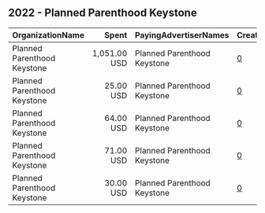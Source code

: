 ## 2022 - Planned Parenthood Keystone 
|OrganizationName|Spent|PayingAdvertiserNames|CreativeUrls|Impressions|Genders|AgeBrackets|CountryCodes|BillingAddresses|CandidateBallotInformation|
|:---|---:|:---|:---|---:|:---|:---|:---|:---|:---|
|Planned Parenthood Keystone|1,051.00 USD|Planned Parenthood Keystone|[0](https://www.snap.com/political-ads/asset/563f20de08e13fd864ed885466957d184038e90753b299e044ff7d4a9e88e1c5?mediaType=mp4)|160,968||18-45|united states|"610 Louis Drive, STE 300,Warminster,18974,US"||
|Planned Parenthood Keystone|25.00 USD|Planned Parenthood Keystone|[0](https://www.snap.com/political-ads/asset/3fa05914b8d40f09dc8206dd7c58791071e9602ee7018d2bf605143a31428dc2?mediaType=mp4)|4,562||18+|united states|"610 Louis Drive, STE 300,Warminster,18974,US"||
|Planned Parenthood Keystone|64.00 USD|Planned Parenthood Keystone|[0](https://www.snap.com/political-ads/asset/10efc9674ba98f750b119fc283da9b6d0fedc0a36ab37a3ee81c35caf328f4a3?mediaType=mp4)|28,219||18+|united states|"610 Louis Drive, STE 300,Warminster,18974,US"||
|Planned Parenthood Keystone|71.00 USD|Planned Parenthood Keystone|[0](https://www.snap.com/political-ads/asset/6c16cce8d8fefd08f629c6400dc1eda91a5b2a306ac24a58b105d631696a7ad7?mediaType=mp4)|12,642||18+|united states|"610 Louis Drive, STE 300,Warminster,18974,US"||
|Planned Parenthood Keystone|30.00 USD|Planned Parenthood Keystone|[0](https://www.snap.com/political-ads/asset/7b0ee86fd46f0315cc4c3f1660f33f73f65c062185dcfb1a10e7789e8716aaa6?mediaType=mp4)|13,546||18+|united states|"610 Louis Drive, STE 300,Warminster,18974,US"||
